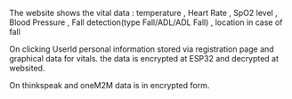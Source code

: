 The website shows the vital data :
temperature , Heart Rate , SpO2 level , Blood Pressure , Fall detection(type Fall/ADL/ADL Fall) , location in case of fall

On clicking UserId personal information stored via registration page and graphical data for vitals.
the data is encrypted at ESP32 and decrypted at websited.

On thinkspeak and oneM2M data is in encrypted form.
